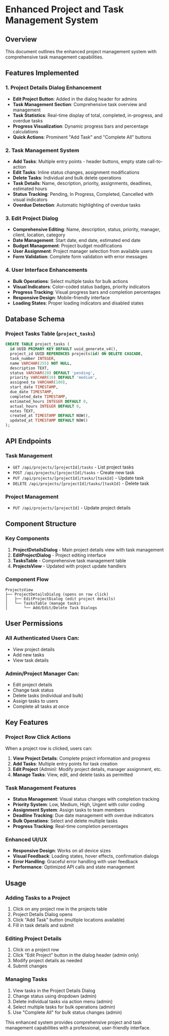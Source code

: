 # Enhanced Project and Task Management System

## Overview
This document outlines the enhanced project management system with comprehensive task management capabilities.

## Features Implemented

### 1. Project Details Dialog Enhancement
- **Edit Project Button**: Added in the dialog header for admins
- **Task Management Section**: Comprehensive task overview and management
- **Task Statistics**: Real-time display of total, completed, in-progress, and overdue tasks
- **Progress Visualization**: Dynamic progress bars and percentage calculations
- **Quick Actions**: Prominent "Add Task" and "Complete All" buttons

### 2. Task Management System
- **Add Tasks**: Multiple entry points - header buttons, empty state call-to-action
- **Edit Tasks**: Inline status changes, assignment modifications
- **Delete Tasks**: Individual and bulk delete operations
- **Task Details**: Name, description, priority, assignments, deadlines, estimated hours
- **Status Tracking**: Pending, In Progress, Completed, Cancelled with visual indicators
- **Overdue Detection**: Automatic highlighting of overdue tasks

### 3. Edit Project Dialog
- **Comprehensive Editing**: Name, description, status, priority, manager, client, location, category
- **Date Management**: Start date, end date, estimated end date
- **Budget Management**: Project budget modifications
- **User Assignment**: Project manager selection from available users
- **Form Validation**: Complete form validation with error messages

### 4. User Interface Enhancements
- **Bulk Operations**: Select multiple tasks for bulk actions
- **Visual Indicators**: Color-coded status badges, priority indicators
- **Progress Tracking**: Visual progress bars and completion percentages
- **Responsive Design**: Mobile-friendly interface
- **Loading States**: Proper loading indicators and disabled states

## Database Schema

### Project Tasks Table (`project_tasks`)
```sql
CREATE TABLE project_tasks (
  id UUID PRIMARY KEY DEFAULT uuid_generate_v4(),
  project_id UUID REFERENCES projects(id) ON DELETE CASCADE,
  task_number INTEGER,
  name VARCHAR(255) NOT NULL,
  description TEXT,
  status VARCHAR(20) DEFAULT 'pending',
  priority VARCHAR(10) DEFAULT 'medium',
  assigned_to VARCHAR(100),
  start_date TIMESTAMP,
  due_date TIMESTAMP,
  completed_date TIMESTAMP,
  estimated_hours INTEGER DEFAULT 0,
  actual_hours INTEGER DEFAULT 0,
  notes TEXT,
  created_at TIMESTAMP DEFAULT NOW(),
  updated_at TIMESTAMP DEFAULT NOW()
);
```

## API Endpoints

### Task Management
- `GET /api/projects/[projectId]/tasks` - List project tasks
- `POST /api/projects/[projectId]/tasks` - Create new task
- `PUT /api/projects/[projectId]/tasks/[taskId]` - Update task
- `DELETE /api/projects/[projectId]/tasks/[taskId]` - Delete task

### Project Management
- `PUT /api/projects/[projectId]` - Update project details

## Component Structure

### Key Components
1. **ProjectDetailsDialog** - Main project details view with task management
2. **EditProjectDialog** - Project editing interface
3. **TasksTable** - Comprehensive task management table
4. **ProjectsView** - Updated with project update handlers

### Component Flow
```
ProjectsView
├── ProjectDetailsDialog (opens on row click)
│   ├── EditProjectDialog (edit project details)
│   └── TasksTable (manage tasks)
│       └── Add/Edit/Delete Task Dialogs
```

## User Permissions

### All Authenticated Users Can:
- View project details
- Add new tasks
- View task details

### Admin/Project Manager Can:
- Edit project details
- Change task status
- Delete tasks (individual and bulk)
- Assign tasks to users
- Complete all tasks at once

## Key Features

### Project Row Click Actions
When a project row is clicked, users can:
1. **View Project Details**: Complete project information and progress
2. **Add Tasks**: Multiple entry points for task creation
3. **Edit Project** (Admin): Modify project details, manager assignment, etc.
4. **Manage Tasks**: View, edit, and delete tasks as permitted

### Task Management Features
- **Status Management**: Visual status changes with completion tracking
- **Priority System**: Low, Medium, High, Urgent with color coding
- **Assignment System**: Assign tasks to team members
- **Deadline Tracking**: Due date management with overdue indicators
- **Bulk Operations**: Select and delete multiple tasks
- **Progress Tracking**: Real-time completion percentages

### Enhanced UI/UX
- **Responsive Design**: Works on all device sizes
- **Visual Feedback**: Loading states, hover effects, confirmation dialogs
- **Error Handling**: Graceful error handling with user feedback
- **Performance**: Optimized API calls and state management

## Usage

### Adding Tasks to a Project
1. Click on any project row in the projects table
2. Project Details Dialog opens
3. Click "Add Task" button (multiple locations available)
4. Fill in task details and submit

### Editing Project Details
1. Click on a project row
2. Click "Edit Project" button in the dialog header (admin only)
3. Modify project details as needed
4. Submit changes

### Managing Tasks
1. View tasks in the Project Details Dialog
2. Change status using dropdown (admin)
3. Delete individual tasks via action menu (admin)
4. Select multiple tasks for bulk operations (admin)
5. Use "Complete All" for bulk status changes (admin)

This enhanced system provides comprehensive project and task management capabilities with a professional, user-friendly interface.